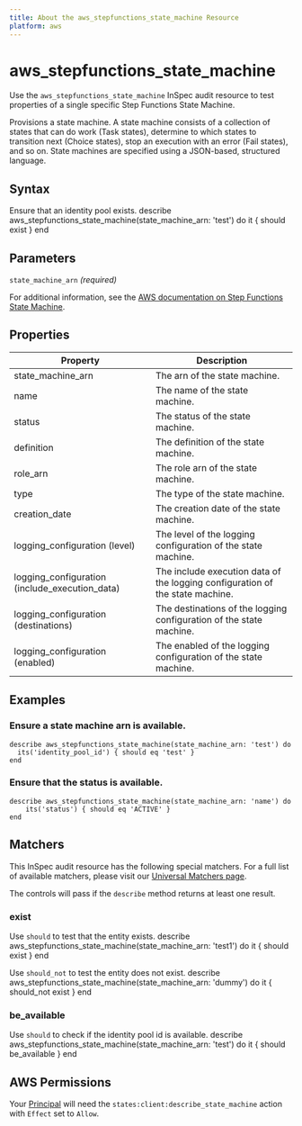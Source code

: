 ```yaml
---
title: About the aws_stepfunctions_state_machine Resource
platform: aws
---
```


# aws\_stepfunctions\_state\_machine

Use the `aws_stepfunctions_state_machine` InSpec audit resource to test properties of a single specific Step Functions State Machine.

Provisions a state machine. A state machine consists of a collection of states that can do work (Task states), determine to which states to transition next (Choice states), stop an execution with an error (Fail states), and so on. State machines are specified using a JSON-based, structured language.

## Syntax

Ensure that an identity pool exists.
    describe aws_stepfunctions_state_machine(state_machine_arn: 'test') do
      it { should exist }
    end

## Parameters

`state_machine_arn` _(required)_

For additional information, see the [AWS documentation on Step Functions State Machine](https://docs.aws.amazon.com/AWSCloudFormation/latest/UserGuide/aws-resource-stepfunctions-statemachine.html).

## Properties

| Property | Description|
| --- | --- |
| state_machine_arn | The arn of the state machine. |
| name | The name of the state machine. |
| status | The status of the state machine. |
| definition | The definition of the state machine. |
| role_arn | The role arn of the state machine. |
| type | The type of the state machine. |
| creation_date | The creation date of the state machine. |
| logging_configuration (level) | The level of the logging configuration of the state machine. |
| logging_configuration (include_execution_data) | The include execution data of the logging configuration of the state machine. |
| logging_configuration (destinations) | The destinations of the logging configuration of the state machine. |
| logging_configuration (enabled) | The enabled of the logging configuration of the state machine. |

## Examples

### Ensure a state machine arn is available.
    describe aws_stepfunctions_state_machine(state_machine_arn: 'test') do
      its('identity_pool_id') { should eq 'test' }
    end

### Ensure that the status is available.
    describe aws_stepfunctions_state_machine(state_machine_arn: 'name') do
        its('status') { should eq 'ACTIVE' }
    end

## Matchers

This InSpec audit resource has the following special matchers. For a full list of available matchers, please visit our [Universal Matchers page](https://www.inspec.io/docs/reference/matchers/).

The controls will pass if the `describe` method returns at least one result.

### exist

Use `should` to test that the entity exists.
    describe aws_stepfunctions_state_machine(state_machine_arn: 'test1') do
      it { should exist }
    end

Use `should_not` to test the entity does not exist.
    describe aws_stepfunctions_state_machine(state_machine_arn: 'dummy') do
      it { should_not exist }
    end

### be_available

Use `should` to check if the identity pool id is available.
    describe aws_stepfunctions_state_machine(state_machine_arn: 'test') do
      it { should be_available }
    end

## AWS Permissions

Your [Principal](https://docs.aws.amazon.com/IAM/latest/UserGuide/intro-structure.html#intro-structure-principal) will need the `states:client:describe_state_machine` action with `Effect` set to `Allow`.